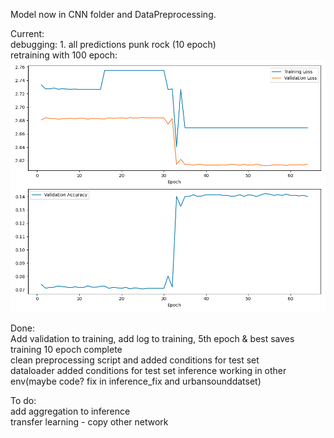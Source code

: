 Model now in CNN folder and DataPreprocessing.

Current:  
debugging: 1. all predictions punk rock (10 epoch)  
retraining with 100 epoch:
![img.png](img.png)


Done:  
Add validation to training, add log to training, 5th epoch & best saves   
training 10 epoch complete  
clean preprocessing script and added conditions for test set  
dataloader added conditions for test set
inference working in other env(maybe code? fix in inference_fix and urbansounddatset)

To do:  
add aggregation to inference  
transfer learning - copy other network





